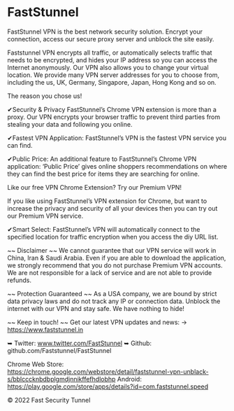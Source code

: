 # FastStunnel
FastStunnel VPN is the best network security solution. Encrypt your connection, access our secure proxy server and unblock the site easily.

Faststunnel VPN encrypts all traffic, or automatically selects traffic that needs to be encrypted, and hides your IP address so you can access the Internet anonymously. Our VPN also allows you to change your virtual location. We provide many VPN server addresses for you to choose from, including the us, UK, Germany, Singapore, Japan, Hong Kong and so on.

 The reason you chose us!

 ✔Security & Privacy
 FastStunnel’s Chrome VPN extension is more than a proxy. Our VPN encrypts your browser traffic  to prevent third parties from stealing your data and following you online. 
 
 ✔Fastest VPN Application:
 FastStunnel’s VPN is the fastest VPN service you can find.
 
 ✔Public Price:
 An additional feature to FastStunnel’s Chrome VPN application: ‘Public Price’ gives online shoppers recommendations on where they can find the best price for items they are searching for online.

 Like our free VPN Chrome Extension? Try our Premium VPN!

 If you like using FastStunnel’s VPN extension for Chrome, but want to increase the privacy and security of all your devices then you can try out our Premium VPN service.
 
 ✔Smart Select:
 FastStunnel’s VPN will automatically connect to the specified location for traffic encryption when you access the diy URL list.
 
 ~~ Disclaimer ~~
 We cannot guarantee that our VPN service will work in China, Iran & Saudi Arabia. Even if you are able to download the application, we strongly recommend that you do not purchase Premium VPN accounts. We are not responsible for a lack of service and are not able to provide refunds.
 
 ~~ Protection Guaranteed ~~
 As a USA company, we are bound by strict data privacy laws and do not track any IP or connection data. Unblock the internet with our VPN and stay safe. We have nothing to hide!
 
 ~~ Keep in touch! ~~
 Get our latest VPN updates and news:
 → https://www.faststunnel.in

 ➥ Twitter: www.twitter.com/FastStunnel
 ➥ Github: github.com/Faststunnel/FastStunnel

Chrome Web Store: https://chrome.google.com/webstore/detail/faststunnel-vpn-unblack-s/bblcccknbdbplgmdjnnikffefhdlobhp
Android: https://play.google.com/store/apps/details?id=com.faststunnel.speed

© 2022 Fast Security Tunnel 

